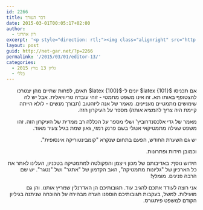 ```yaml
---
id: 2266
title: דבר העורך
date: 2015-03-01T00:05:17+02:00
author:
  - רון אהרוני
excerpt: '<p style="direction: rtl;"><img class="alignright" src="http://net-gar.net/wp-content/uploads/2014/01/orech.jpg" alt="רון אהרוני,הפקולטה למתמטיקה, הטכניון" width="81" height="81" />עקרון שובך היונים הוא עובדה פשוטה - לא יותר מאשר הגדרה. במאמר של אנה ליזהטוב נלמד איך אפשר להפיק מרעיון כל כך פשוט הוכחות יפות. כמו כן נלמד על הכללה רב ממדית של הרעיון הזה, ונפגוש השערה מקומבינטוריקה אינסופית. כרגיל, חידות, רמזים ופתרונות לחידות ישנות. וגם חידוש ישן: "גיליונות למתמטיקה" הוותיקים, סרוקים. המשיכו להגיב! בברכת קריאה נעימה.</p>'
layout: post
guid: http://net-gar.net/?p=2266
permalink: '/2015/03/01/editor-13/'
categories:
  - גליון 13 מרץ 2015
  - כללי
---
```

<p style="direction: rtl;">
  אם תכניסו $latex {101}$ יונים ל-$latex {100}$ תאים, לפחות שתיים מהן יצטרכו להצטופף באותו תא. זה אינו משפט מתמטי - זוהי עובדה טריוויאלית. אבל יש לה שימושים מתמטיים מעניינים. מאמר של אנה ליזהטוב (תבורך מנשים - לולא הייתה קיימת היה צריך להמציא אותה) מספר על העיקרון הזה.
</p>

<p style="direction: rtl;">
  מאמר של גדי אלכסנדרוביץ' ושלי מספר על הכללה רב ממדית של העיקרון הזה. זהו משפט שגילה מתמטיקאי אנגלי בשם פרנק רמזי, גאון שמת בגיל צעיר מאוד.
</p>

<p style="direction: rtl;">
  יש גם השערת החודש, הפעם בתחום שנקרא "קומבינטוריקה אינסופית".
</p>

<p style="direction: rtl;">
  וכמובן חידות ופתרונות.
</p>

<p style="direction: rtl;">
  חידוש נוסף: באדיבותם של מכון וייצמן והפקולטה למתמטיקה בטכניון, העלינו לאתר את כל הארכיון של <span style="color: #222222;">"גליונות מתמטיקה", האב הקדמון של "אתגר" ושל "נטגר"</span>. יש שם הרבה פנינים. מומלץ!
</p>

<p style="direction: rtl;">
  אני רוצה לעודד אתכם להגיב עוד. תגובותיכם הן האדרנלין שמריץ אותנו. והן גם מועילות. למשל, בעקבות תגובותיכם הוספנו הערה מבהירה על ההוכחה שניתנה בגיליון הקודם למשפט פיתגורס.
</p>